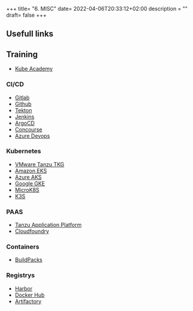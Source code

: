 +++
title= "6. MISC"
date= 2022-04-06T20:33:12+02:00
description = ""
draft= false
+++

## Usefull links

## Training
- [Kube Academy](https://kube.academy)

### CI/CD
- [Gitlab](https://gitlab.com)
- [Github](www.github.com)
- [Tekton](https://tekton.dev)
- [Jenkins](https://www.jenkins.io)
- [ArgoCD](https://argo-cd.readthedocs.io/en/stable/)
- [Concourse](https://concourse-ci.org)
- [Azure Devops](https://azure.microsoft.com/da-dk/services/devops/)


### Kubernetes
- [VMware Tanzu TKG](https://tanzu.vmware.com/kubernetes-grid/)
- [Amazon EKS](https://aws.amazon.com/eks/)
- [Azure AKS](https://azure.microsoft.com/en-us/services/kubernetes-service/#overview)
- [Google GKE](https://cloud.google.com/kubernetes-engine/)
- [MicroK8S](https://microk8s.io)
- [K3S](https://k3s.io)

### PAAS
- [Tanzu Application Platform](https://tanzu.vmware.com/application-platform)
- [Cloudfoundry](https://www.cloudfoundry.org)

### Containers
- [BuildPacks](https://buildpacks.io)

### Registrys
- [Harbor](https://goharbor.io)
- [Docker Hub](https://hub.docker.com)
- [Artifactory](https://jfrog.com/artifactory/)